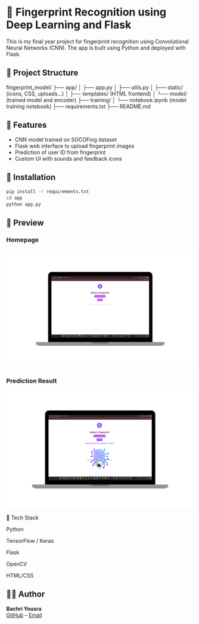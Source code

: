 # 🧠 Fingerprint Recognition using Deep Learning and Flask

This is my final year project for fingerprint recognition using Convolutional Neural Networks (CNN). The app is built using Python and deployed with Flask.

## 📁 Project Structure

fingerprint_model/
├── app/
│ ├── app.py
│ ├── utils.py
│ ├── static/ (icons, CSS, uploads...)
│ ├── templates/ (HTML frontend)
│ └── model/ (trained model and encoder)
├── training/
│ └── notebook.ipynb (model training notebook)
├── requirements.txt
├── README.md


## 🔧 Features

- CNN model trained on SOCOFing dataset
- Flask web interface to upload fingerprint images
- Prediction of user ID from fingerprint
- Custom UI with sounds and feedback icons

## 🚀 Installation

```bash
pip install -r requirements.txt
cd app
python app.py
```
## 📸 Preview

### Homepage
![App Screenshot](app/app.png)

### Prediction Result
![Prediction Screenshot](app/app_correct.png)

🧠 Tech Stack

Python

TensorFlow / Keras

Flask

OpenCV

HTML/CSS

## 👩‍💻 Author

**Bachri Yousra**  
[GitHub](https://github.com/youcy03) – [Email](mailto:yousra.bachri03@gmail.com)
